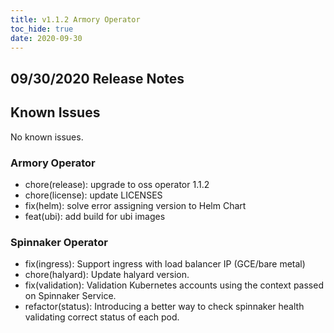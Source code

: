 ```yaml
---
title: v1.1.2 Armory Operator
toc_hide: true
date: 2020-09-30
---
```


## 09/30/2020 Release Notes

## Known Issues
No known issues.

### Armory Operator

* chore(release): upgrade to oss operator 1.1.2
* chore(license): update LICENSES
* fix(helm): solve error assigning version to Helm Chart
* feat(ubi): add build for ubi images

### Spinnaker Operator

* fix(ingress): Support ingress with load balancer IP (GCE/bare metal)
* chore(halyard): Update halyard version.
* fix(validation): Validation Kubernetes accounts using the context passed on Spinnaker Service.
* refactor(status): Introducing a better way to check spinnaker health validating correct status of each pod.
